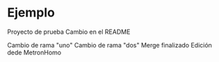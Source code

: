 # Ejemplo
Proyecto de prueba
Cambio en el README

Cambio de rama "uno"
Cambio de rama "dos"
Merge finalizado
Edición dede MetronHomo
